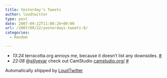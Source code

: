 ```yaml
---
title: Yesterday’s Tweets
author: loudtwitter
type: post
date: 2007-09-22T11:08:26+00:00
url: /2007/09/22/yesterdays-tweets-8/
categories:
  - Random

---
```

  * _13:24_ terracotta.org annoys me, because it doesn&#8217;t list any downsides. [#][1]
  * _22:08_ @[sillyevar][2] check out CamStudio [camstudio.org/][3] [#][4]

Automatically shipped by [LoudTwitter][5]

 [1]: http://twitter.com/dangoor/statuses/284432362
 [2]: http://twitter.com/sillyevar
 [3]: http://camstudio.org/
 [4]: http://twitter.com/dangoor/statuses/285237682
 [5]: http://www.loudtwitter.com